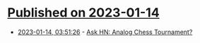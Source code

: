 # [Published on 2023-01-14](index.md)

* [2023-01-14, 03:51:26](https://news.ycombinator.com/item?id=34377233) - [Ask HN: Analog Chess Tournament?](https://news.ycombinator.com/item?id=34377233)
